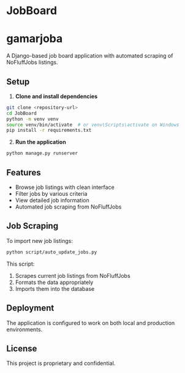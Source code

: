 # JobBoard

# gamarjoba
A Django-based job board application with automated scraping of NoFluffJobs listings.

## Setup

1. **Clone and install dependencies**
```bash
git clone <repository-url>
cd JobBoard
python -m venv venv
source venv/bin/activate  # or venv\Scripts\activate on Windows
pip install -r requirements.txt
```

2. **Run the application**
```bash
python manage.py runserver
```

## Features

- Browse job listings with clean interface
- Filter jobs by various criteria
- View detailed job information
- Automated job scraping from NoFluffJobs

## Job Scraping

To import new job listings:

```bash
python script/auto_update_jobs.py
```

This script:
1. Scrapes current job listings from NoFluffJobs
2. Formats the data appropriately
3. Imports them into the database

## Deployment

The application is configured to work on both local and production environments.

## License

This project is proprietary and confidential.
